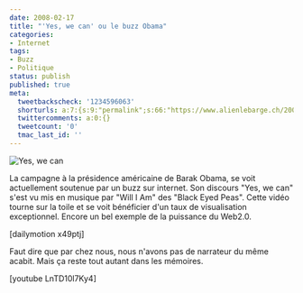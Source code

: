 ```yaml
---
date: 2008-02-17
title: "'Yes, we can' ou le buzz Obama"
categories:
- Internet
tags:
- Buzz
- Politique
status: publish
published: true
meta:
  tweetbackscheck: '1234596063'
  shorturls: a:7:{s:9:"permalink";s:66:"https://www.alienlebarge.ch/2008/02/17/yes-we-can-ou-le-buzz-obama/";s:7:"tinyurl";s:25:"https://tinyurl.com/c7l5k3";s:4:"isgd";s:17:"https://is.gd/iol4";s:5:"bitly";s:19:"https://bit.ly/oGX3a";s:5:"snipr";s:22:"https://snipr.com/baw8u";s:5:"snurl";s:22:"https://snurl.com/baw8u";s:7:"snipurl";s:24:"https://snipurl.com/baw8u";}
  twittercomments: a:0:{}
  tweetcount: '0'
  tmac_last_id: ''
---
```

 <img src="https://dlgjp9x71cipk.cloudfront.net/2008/02/yes_we_can.png" alt="Yes, we can" />

La campagne à la présidence américaine de Barak Obama, se voit actuellement soutenue par un buzz sur internet. Son discours "Yes, we can" s'est vu mis en musique par "Will I Am" des "Black Eyed Peas". Cette vidéo tourne sur la toile et se voit bénéficier d'un taux de visualisation exceptionnel. Encore un bel exemple de la puissance du Web2.0.

<!--more-->

[dailymotion x49ptj]

Faut dire que par chez nous, nous n'avons pas de narrateur du même acabit. Mais ça reste tout autant dans les mémoires.

[youtube LnTD10l7Ky4]
